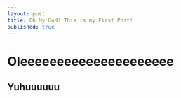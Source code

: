 ```yaml
---
layout: post
title: Oh My God! This is my First Post!
published: true
---
```

# Oleeeeeeeeeeeeeeeeeeeee
## Yuhuuuuuu
